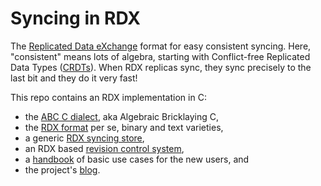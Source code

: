 #   Syncing in RDX

The [Replicated Data eXchange][R] format for easy consistent syncing.
Here, "consistent" means lots of algebra, starting with Conflict-free Replicated Data Types ([CRDTs][C]).
When RDX replicas sync, they sync precisely to the last bit and they do it very fast!

This repo contains an RDX implementation in C:

  - the [ABC C dialect][A], aka Algebraic Bricklaying C,
  - the [RDX format][R] per se, binary and text varieties,
  - a generic [RDX syncing store][B],
  - an RDX based [revision control system][F],
  - a [handbook][B] of basic use cases for the new users, and
  - the project's [blog][l].

[A]: ./abc/README.md
[C]: http://crdt.tech
[R]: ./rdx/README.md
[B]: ./brix/README.md
[F]: ./fork/README.md
[B]: ./book/README.md
[l]: ./blog/README.md
